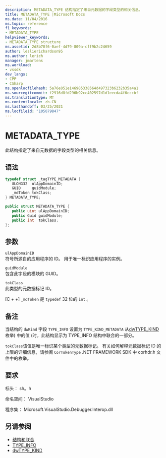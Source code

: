 ```yaml
---
description: METADATA_TYPE 结构指定了来自元数据的字段类型的相关信息。
title: METADATA_TYPE |Microsoft Docs
ms.date: 11/04/2016
ms.topic: reference
f1_keywords:
- METADATA_TYPE
helpviewer_keywords:
- METADATA_TYPE structure
ms.assetid: 2d8b78f6-0aef-4d79-809a-cff9b2c24659
author: leslierichardson95
ms.author: lerich
manager: jmartens
ms.workload:
- vssdk
dev_langs:
- CPP
- CSharp
ms.openlocfilehash: 5a76e051e146985338564d497323b6232b35a4a1
ms.sourcegitcommit: f2916d8fd296b92cc402597d1d1eecda4f6cccbf
ms.translationtype: MT
ms.contentlocale: zh-CN
ms.lasthandoff: 03/25/2021
ms.locfileid: "105079847"
---
```

# <a name="metadata_type"></a>METADATA_TYPE
此结构指定了来自元数据的字段类型的相关信息。

## <a name="syntax"></a>语法

```cpp
typedef struct _tagTYPE_METADATA {
   ULONG32  ulAppDomainID;
   GUID     guidModule;
   _mdToken tokClass;
} METADATA_TYPE;
```

```csharp
public struct METADATA_TYPE {
   public uint ulAppDomainID;
   public Guid guidModule;
   public int  tokClass;
};
```

## <a name="parameters"></a>参数
 `ulAppDomainID`\
 符号所源自的应用程序的 ID。 用于唯一标识应用程序的实例。

 `guidModule`\
 包含此字段的模块的 GUID。

 `tokClass`\
 此类型的元数据标记 ID。

 [C + +] `_mdToken` 是 `typedef` 32 位的 `int` 。

## <a name="remarks"></a>备注
 当结构的[](../../../extensibility/debugger/reference/type-info.md) `dwKind` 字段 `TYPE_INFO` 设置为 `TYPE_KIND_METADATA` 从[dwTYPE_KIND](../../../extensibility/debugger/reference/dwtype-kind.md)枚举) 中的值 (时，此结构显示为 TYPE_INFO 结构中联合的一部分。

 `tokClass`该值是唯一标识某个类型的元数据标记。 有关如何解释元数据标记 ID 的上限的详细信息，请参阅 `CorTokenType` .NET FRAMEWORK SDK 中 corhdr.h 文件中的枚举。

## <a name="requirements"></a>要求
 标头： sh。h

 命名空间： VisualStudio

 程序集： Microsoft.VisualStudio.Debugger.Interop.dll

## <a name="see-also"></a>另请参阅
- [结构和联合](../../../extensibility/debugger/reference/structures-and-unions.md)
- [TYPE_INFO](../../../extensibility/debugger/reference/type-info.md)
- [dwTYPE_KIND](../../../extensibility/debugger/reference/dwtype-kind.md)
